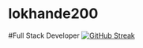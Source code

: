 # lokhande200
#Full Stack Developer
[![GitHub Streak](https://streak-stats.demolab.com?user=lokhande2000&theme=dark&border_radius=4.6)](https://git.io/streak-stats)

